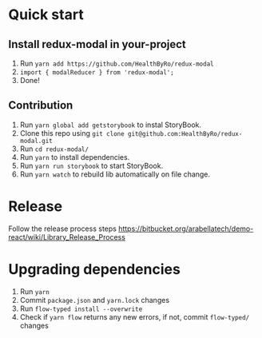 
# Quick start

## Install redux-modal in your-project
1. Run `yarn add https://github.com/HealthByRo/redux-modal`
1. `import { modalReducer } from 'redux-modal';`
1. Done!

## Contribution
1. Run `yarn global add getstorybook` to instal StoryBook.
1. Clone this repo using `git clone git@github.com:HealthByRo/redux-modal.git`
1. Run `cd redux-modal/`
1. Run `yarn` to install dependencies.
1. Run `yarn run storybook` to start StoryBook.
1. Run `yarn watch` to rebuild lib automatically on file change.

# Release
Follow the release process steps https://bitbucket.org/arabellatech/demo-react/wiki/Library_Release_Process

# Upgrading dependencies
1. Run `yarn`
1. Commit `package.json` and `yarn.lock` changes
1. Run `flow-typed install --overwrite`
1. Check if `yarn flow` returns any new errors, if not, commit `flow-typed/` changes
